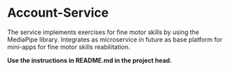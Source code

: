 # Account-Service
The service implements exercises for fine motor skills by using the MediaPipe library.
Integrates as microservice in future as base platform for mini-apps for fine motor skills reabilitation. 


**Use the instructions in **README.md** in the project head.**

